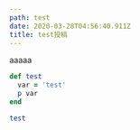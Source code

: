 ```yaml
---
path: test
date: 2020-03-28T04:56:40.911Z
title: test投稿
---
```

aaaaa

```ruby
def test
  var = 'test'
  p var
end

test
```